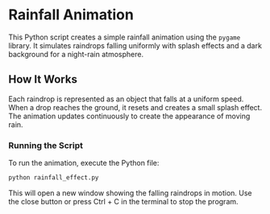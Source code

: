 # Rainfall Animation

This Python script creates a simple rainfall animation using the `pygame` library.
It simulates raindrops falling uniformly with splash effects and a dark background for a night-rain atmosphere.

## How It Works

Each raindrop is represented as an object that falls at a uniform speed.
When a drop reaches the ground, it resets and creates a small splash effect.
The animation updates continuously to create the appearance of moving rain.

### Running the Script

To run the animation, execute the Python file:

```bash
python rainfall_effect.py
```
This will open a new window showing the falling raindrops in motion.
Use the close button or press Ctrl + C in the terminal to stop the program.
